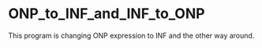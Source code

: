 # ONP_to_INF_and_INF_to_ONP
This program is changing ONP expression to INF and the other way around.
